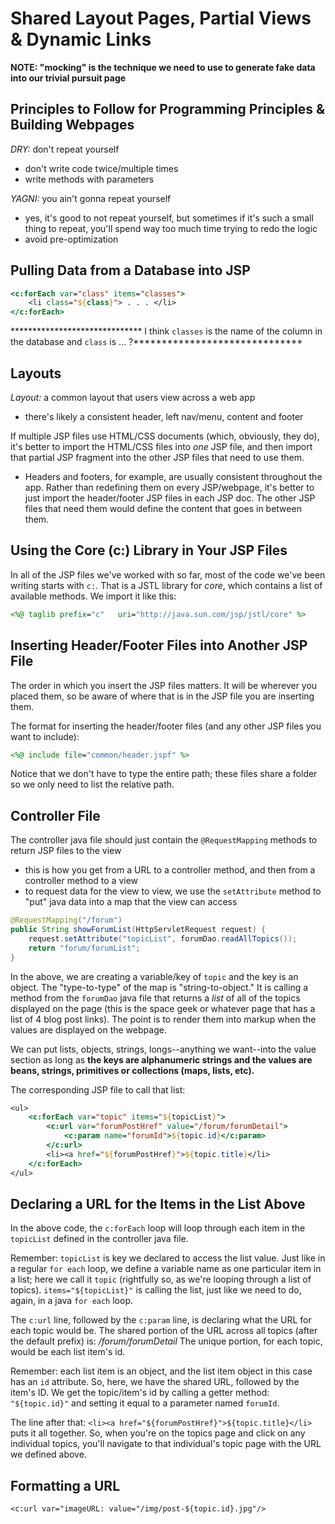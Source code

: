 # Shared Layout Pages, Partial Views & Dynamic Links

**NOTE: "mocking" is the technique we need to use to generate fake data into our trivial pursuit page**

## Principles to Follow for Programming Principles & Building Webpages

*DRY:* don't repeat yourself
- don't write code twice/multiple times
- write methods with parameters

*YAGNI:* you ain't gonna repeat yourself
- yes, it's good to not repeat yourself, but sometimes if it's such a small thing to repeat, you'll spend way too much time trying to redo the logic
- avoid pre-optimization

## Pulling Data from a Database into JSP

```jsp
<c:forEach var="class" items="classes">
    <li class="${class}"> . . . </li>
</c:forEach>
```

****************************** I think `classes` is the name of the column in the database and `class` is ... ?******************************

## Layouts

*Layout:* a common layout that users view across a web app
- there's likely a consistent header, left nav/menu, content and footer

If multiple JSP files use HTML/CSS documents (which, obviously, they do), it's better to import the HTML/CSS files into *one* JSP file, and then import that partial JSP fragment into the other JSP files that need to use them.
- Headers and footers, for example, are usually consistent throughout the app. Rather than redefining them on every JSP/webpage, it's better to just import the header/footer JSP files in each JSP doc. The other JSP files that need them would define the content that goes in between them.

## Using the Core (c:) Library in Your JSP Files

In all of the JSP files we've worked with so far, most of the code we've been writing starts with `c:`. That is a JSTL library for *core*, which contains a list of available methods. We import it like this:

```jsp
<%@ taglib prefix="c"   uri="http://java.sun.com/jsp/jstl/core" %>
```

## Inserting Header/Footer Files into Another JSP File

The order in which you insert the JSP files matters. It will be wherever you placed them, so be aware of where that is in the JSP file you are inserting them.

The format for inserting the header/footer files (and any other JSP files you want to include):

```jsp
<%@ include file="common/header.jspf" %>
```

Notice that we don't have to type the entire path; these files share a folder so we only need to list the relative path.

## Controller File

The controller java file should just contain the `@RequestMapping` methods to return JSP files to the view
- this is how you get from a URL to a controller method, and then from a controller method to a view
- to request data for the view to view, we use the `setAttribute` method to "put" java data into a map that the view can access

```java
@RequestMapping("/forum")
public String showForumList(HttpServletRequest request) {
    request.setAttribute("topicList", forumDao.readAllTopics());
    return "forum/forumList";
}
```

In the above, we are creating a variable/key of `topic` and the key is an object. The "type-to-type" of the map is "string-to-object." It is calling a method from the `forumDao` java file that returns a *list* of all of the topics displayed on the page (this is the space geek or whatever page that has a list of 4 blog post links). The point is to render them into markup when the values are displayed on the webpage.

We can put lists, objects, strings, longs--anything we want--into the value section as long as **the keys are alphanumeric strings and the values are beans, strings, primitives or collections (maps, lists, etc).**

The corresponding JSP file to call that list:

```jsp
<ul>
	<c:forEach var="topic" items="${topicList}">
		<c:url var="forumPostHref" value="/forum/forumDetail">
            <c:param name="forumId">${topic.id}</c:param>
        </c:url>
		<li><a href="${forumPostHref}">${topic.title}</li>
	</c:forEach>
</ul>
```

## Declaring a URL for the Items in the List Above

In the above code, the `c:forEach` loop will loop through each item in the `topicList` defined in the controller java file. 

Remember: `topicList` is key we declared to access the list value. Just like in a regular `for each` loop, we define a variable name as one particular item in a list; here we call it `topic` (rightfully so, as we're looping through a list of topics). `items="${topicList}"` is calling the list, just like we need to do, again, in a java `for each` loop.

The `c:url` line, followed by the `c:param` line, is declaring what the URL for each topic would be. The shared portion of the URL across all topics (after the default prefix) is: */forum/forumDetail* The unique portion, for each topic, would be each list item's id.

Remember: each list item is an object, and the list item object in this case has an `id` attribute. So, here, we have the shared URL, followed by the item's ID. We get the topic/item's id by calling a getter method: `"${topic.id}"` and setting it equal to a parameter named `forumId`.

The line after that: `<li><a href="${forumPostHref}">${topic.title}</li>` puts it all together. So, when you're on the topics page and click on any individual topics, you'll navigate to that individual's topic page with the URL we defined above.


## Formatting a URL

`<c:url var="imageURL: value="/img/post-${topic.id}.jpg"/>`